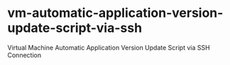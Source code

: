 # vm-automatic-application-version-update-script-via-ssh
Virtual Machine Automatic Application Version Update Script via SSH Connection
